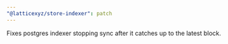 ```yaml
---
"@latticexyz/store-indexer": patch
---
```


Fixes postgres indexer stopping sync after it catches up to the latest block.

